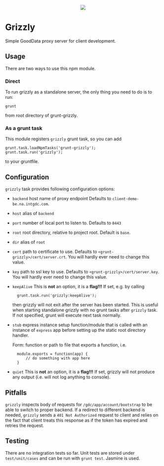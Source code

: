 <p align="center">
  <img src="icon.png"/>
</p>

Grizzly
=======

Simple GoodData proxy server for client development.

## Usage

There are two ways to use this npm module.

### Direct

To run grizzly as a standalone server, the only thing you need to do is to run:

	grunt

from root directory of grunt-grizzly.

### As a grunt task

This module registers `grizzly` grunt task, so you can add

	grunt.task.loadNpmTasks('grunt-grizzly');
	grunt.task.run('grizzly');

to your gruntfile.

## Configuration

`grizzly` task provides following configuration options:

- `backend` host name of proxy endpoint
	Defaults to `client-demo-be.na.intgdc.com`.

- `host` alias of `backend`

- `port` number of local port to listen to.
	Defaults to `8443`

- `root` root directory, relative to project root.
	Default is `base`.

- `dir` alias of `root`

- `cert` path to certificate to use. Defaults to `<grunt-grizzly>/cert/server.crt`.
	You will hardly ever need to change this value.

- `key` path to ssl key to use. Defaults to `<grunt-grizzly>/cert/server.key`.
	You will hardly ever need to change this value.

- `keepAlive` This is **not** an option, it is a **flag!!!**
	If set, e.g. by calling

		grunt.task.run('grizzly:keepAlive');

	then grizzly will not exit after the server has been started. This is useful
	when starting standalone grizzly with no grunt tasks after `grizzly` task.
	If not specified, grunt will execute next task normally.

- `stub` express instance setup function/module that is called with an instance
    of `express` app before setting up the static root directory handler.

   Form: function or path to file that exports a function, i.e.

		module.exports = function(app) {
			// do something with app here
		}

- `quiet` This is **not** an option, it is a **flag!!!**
	If set, grizzly will not produce any output (i.e. will not log anything to console).

## Pitfalls

`grizzly` inspects body of requests for `/gdc/app/account/bootstrap`
to be able to switch to proper backend. If a redirect to different backend is needed,
`grizzly` sends a `401 Not Authorized` request to client and relies on the fact
that client treats this response as if the token has expired and retries the request.

## Testing

There are no integration tests so far. Unit tests are stored under `test/unit/cases`
and can be run with `grunt test`. Jasmine is used.

